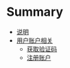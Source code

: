 # Summary

* [说明](README.md)
* [用户账户相关](account/README.md)
   * [获取验证码](account/vcode.md)
   * [注册账户](account/register.md)


